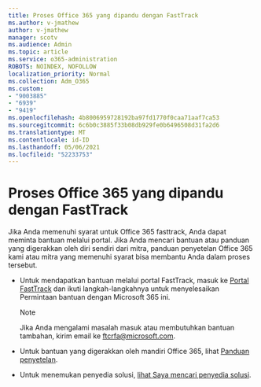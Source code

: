 ```yaml
---
title: Proses Office 365 yang dipandu dengan FastTrack
ms.author: v-jmathew
author: v-jmathew
manager: scotv
ms.audience: Admin
ms.topic: article
ms.service: o365-administration
ROBOTS: NOINDEX, NOFOLLOW
localization_priority: Normal
ms.collection: Adm_O365
ms.custom:
- "9003885"
- "6939"
- "9419"
ms.openlocfilehash: 4b8006959728192ba97fd1770f0caa71aaf7ca53
ms.sourcegitcommit: 6c6b0c3885f33b08db929fe0b6496508d31fa2d6
ms.translationtype: MT
ms.contentlocale: id-ID
ms.lasthandoff: 05/06/2021
ms.locfileid: "52233753"
---
```

# <a name="guided-office-365-setup-process-with-fasttrack"></a>Proses Office 365 yang dipandu dengan FastTrack

Jika Anda memenuhi syarat untuk Office 365 fasttrack, Anda dapat meminta bantuan melalui portal. Jika Anda mencari bantuan atau panduan yang digerakkan oleh diri sendiri dari mitra, panduan penyetelan Office 365 kami atau mitra yang memenuhi syarat bisa membantu Anda dalam proses tersebut.

- Untuk mendapatkan bantuan melalui portal FastTrack, masuk ke [Portal FastTrack](https://go.microsoft.com/fwlink/?linkid=2125443) dan ikuti langkah-langkahnya untuk menyelesaikan Permintaan bantuan dengan Microsoft 365 ini.

    > [!NOTE]
    > Jika Anda mengalami masalah masuk atau membutuhkan bantuan tambahan, kirim email ke [ftcrfa@microsoft.com](mailto:ftcrfa@microsoft.com).

- Untuk bantuan yang digerakkan oleh mandiri Office 365, lihat [Panduan penyetelan](https://go.microsoft.com/fwlink/?linkid=2125827).
- Untuk menemukan penyedia solusi, [lihat Saya mencari penyedia solusi](https://go.microsoft.com/fwlink/?linkid=2125918).